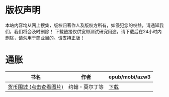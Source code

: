 # 版权声明

本站内容均从网上搜集，版权归著作人及版权方所有，如侵犯您的权益，请通知我们，我们将会及时删除！ 下载链接仅供宽带测试研究用途，请下载后在24小时内删除，请勿用于商业目的。请支持正版！

# 通胀

| 书名 | 作者 | epub/mobi/azw3 |
| --- | --- | --- |
| [货币围城 (点击查看图片)](https://www.dushupai.com/attachment/2024/06/08/93d0bbe0c09185f6.jpg) | 约翰・莫尔丁等 | [下载](https://url89.ctfile.com/f/31084289-1357049530-c16ffe?p=8866) |
